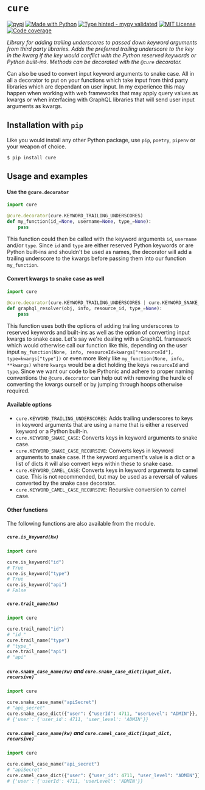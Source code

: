 # `cure`
[![pypi](https://badge.fury.io/py/cure.svg)](https://pypi.python.org/pypi/cure/)
[![Made with Python](https://img.shields.io/pypi/pyversions/cure)](https://www.python.org/)
[![Type hinted - mypy validated](https://img.shields.io/badge/typehinted-yes-teal)](https://github.com/kalaspuff/cure)
[![MIT License](https://img.shields.io/github/license/kalaspuff/cure.svg)](https://github.com/kalaspuff/cure/blob/master/LICENSE)
[![Code coverage](https://codecov.io/gh/kalaspuff/cure/branch/master/graph/badge.svg)](https://codecov.io/gh/kalaspuff/cure/tree/master/cure)

*Library for adding trailing underscores to passed down keyword arguments from third party libraries. Adds the preferred trailing underscore to the key in the kwarg if the key would conflict with the Python reserved keywords or Python built-ins. Methods can be decorated with the `@cure` decorator.*

Can also be used to convert input keyword arguments to snake case. All in all a decorator to put on your functions which take input from third party libraries which are dependant on user input. In my experience this may happen when working with web frameworks that may apply query values as kwargs or when interfacing with GraphQL libraries that will send user input arguments as kwargs.


## Installation with `pip`
Like you would install any other Python package, use `pip`, `poetry`, `pipenv` or your weapon of choice.
```
$ pip install cure
```


## Usage and examples

#### Use the `@cure.decorator`

```python
import cure

@cure.decorator(cure.KEYWORD_TRAILING_UNDERSCORES)
def my_function(id_=None, username=None, type_=None):
    pass
```

This function could then be called with the keyword arguments `id`, `username` and/or `type`. Since `id` and `type` are either reserved Python keywords or are Python built-ins and shouldn't be used as names, the decorator will add a trailing underscore to the kwargs before passing them into our function `my_function`.

#### Convert kwargs to snake case as well

```python
import cure

@cure.decorator(cure.KEYWORD_TRAILING_UNDERSCORES | cure.KEYWORD_SNAKE_CASE_RECURSIVE)
def graphql_resolver(obj, info, resource_id, type_=None):
    pass
```

This function uses both the options of adding trailing underscores to reserved keywords and built-ins as well as the option of converting input kwargs to snake case. Let's say we're dealing with a GraphQL framework which would otherwise call our function like this, depending on the user input `my_function(None, info, resourceId=kwargs["resourceId"], type=kwargs["type"])` or even more likely like `my_function(None, info, **kwargs)` where `kwargs` would be a dict holding the keys `resourceId` and `type`. Since we want our code to be Pythonic and adhere to proper naming conventions the `@cure.decorator` can help out with removing the hurdle of converting the kwargs ourself or by jumping through hoops otherwise required.

#### Available options
* `cure.KEYWORD_TRAILING_UNDERSCORES`: Adds trailing underscores to keys in keyword arguments that are using a name that is either a reserved keyword or a Python built-in.
* `cure.KEYWORD_SNAKE_CASE`: Converts keys in keyword arguments to snake case.
* `cure.KEYWORD_SNAKE_CASE_RECURSIVE`: Converts keys in keyword arguments to snake case. If the keyword argument's value is a dict or a list of dicts it will also convert keys within these to snake case.
* `cure.KEYWORD_CAMEL_CASE`: Converts keys in keyword arguments to camel case. This is not recommended, but may be used as a reversal of values converted by the snake case decorator.
* `cure.KEYWORD_CAMEL_CASE_RECURSIVE`: Recursive conversion to camel case.

#### Other functions
The following functions are also available from the module.

##### `cure.is_keyword(kw)`
```python
import cure

cure.is_keyword("id")  
# True
cure.is_keyword("type")  
# True
cure.is_keyword("api")  
# False
```

##### `cure.trail_name(kw)`
```python
import cure

cure.trail_name("id")  
# "id_"
cure.trail_name("type")  
# "type_"
cure.trail_name("api")  
# "api"
```

##### `cure.snake_case_name(kw)` and `cure.snake_case_dict(input_dict, recursive)`
```python
import cure

cure.snake_case_name("apiSecret")  
# "api_secret"
cure.snake_case_dict({"user": {"userId": 4711, "userLevel": "ADMIN"}}, recursive=True)
# {'user': {'user_id': 4711, 'user_level': 'ADMIN'}}
```

##### `cure.camel_case_name(kw)` and `cure.camel_case_dict(input_dict, recursive)`
```python
import cure

cure.camel_case_name("api_secret")  
# "apiSecret"
cure.camel_case_dict({"user": {"user_id": 4711, "user_level": "ADMIN"}}, recursive=True)
# {'user': {'userId': 4711, 'userLevel': 'ADMIN'}}
```
